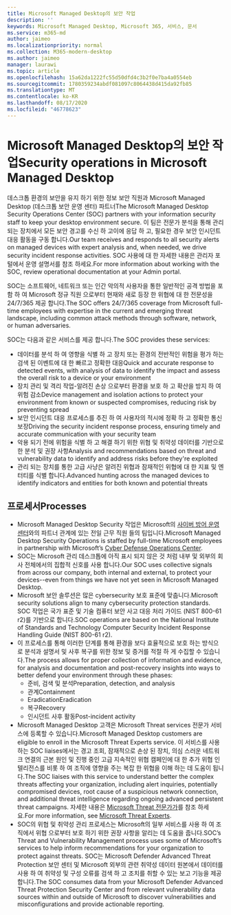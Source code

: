 ```yaml
---
title: Microsoft Managed Desktop의 보안 작업
description: ''
keywords: Microsoft Managed Desktop, Microsoft 365, 서비스, 문서
ms.service: m365-md
author: jaimeo
ms.localizationpriority: normal
ms.collection: M365-modern-desktop
ms.author: jaimeo
manager: laurawi
ms.topic: article
ms.openlocfilehash: 15a62da1222fc55d50dfd4c3b2f0e7ba4a0554eb
ms.sourcegitcommit: 1780359234abdf081097c8064438d415da92fb85
ms.translationtype: MT
ms.contentlocale: ko-KR
ms.lasthandoff: 08/17/2020
ms.locfileid: "46778623"
---
```

# <a name="security-operations-in-microsoft-managed-desktop"></a><span data-ttu-id="2c28d-103">Microsoft Managed Desktop의 보안 작업</span><span class="sxs-lookup"><span data-stu-id="2c28d-103">Security operations in Microsoft Managed Desktop</span></span>

<span data-ttu-id="2c28d-104">데스크톱 환경의 보안을 유지 하기 위한 정보 보안 직원과 Microsoft Managed Desktop (데스크톱 보안 운영 센터) 파트너</span><span class="sxs-lookup"><span data-stu-id="2c28d-104">The Microsoft Managed Desktop Security Operations Center (SOC) partners with your information security staff to keep your desktop environment secure.</span></span> <span data-ttu-id="2c28d-105">이 팀은 전문가 분석을 통해 관리 되는 장치에서 모든 보안 경고를 수신 하 고이에 응답 하 고, 필요한 경우 보안 인시던트 대응 활동을 구동 합니다.</span><span class="sxs-lookup"><span data-stu-id="2c28d-105">Our team receives and responds to all security alerts on managed devices with expert analysis and, when needed, we drive security incident response activities.</span></span> <span data-ttu-id="2c28d-106">SOC 사용에 대 한 자세한 내용은 관리자 포털에서 운영 설명서를 참조 하세요.</span><span class="sxs-lookup"><span data-stu-id="2c28d-106">For more information about working with the SOC, review operational documentation at your Admin portal.</span></span>

<span data-ttu-id="2c28d-107">SOC는 소프트웨어, 네트워크 또는 인간 악의적 사용자을 통한 일반적인 공격 방법을 포함 하 여 Microsoft 정규 직원 으로부터 현재와 새로 등장 한 위협에 대 한 전문성을 24/7/365 제공 합니다.</span><span class="sxs-lookup"><span data-stu-id="2c28d-107">The SOC offers 24/7/365 coverage from Microsoft full-time employees with expertise in the current and emerging threat landscape, including common attack methods through software, network, or human adversaries.</span></span>

<span data-ttu-id="2c28d-108">SOC는 다음과 같은 서비스를 제공 합니다.</span><span class="sxs-lookup"><span data-stu-id="2c28d-108">The SOC provides these services:</span></span>
- <span data-ttu-id="2c28d-109">데이터를 분석 하 여 영향을 식별 하 고 장치 또는 환경의 전반적인 위험을 평가 하는 검색 된 이벤트에 대 한 빠르고 정확한 대응</span><span class="sxs-lookup"><span data-stu-id="2c28d-109">Quick and accurate response to detected events, with analysis of data to identify the impact and assess the overall risk to a device or your environment</span></span>
- <span data-ttu-id="2c28d-110">장치 관리 및 격리 작업-알려진 손상 으로부터 환경을 보호 하 고 확산을 방지 하 여 위험 감소</span><span class="sxs-lookup"><span data-stu-id="2c28d-110">Device management and isolation actions to protect your environment from known or suspected compromises, reducing risk by preventing spread</span></span>
- <span data-ttu-id="2c28d-111">보안 인시던트 대응 프로세스를 추진 하 여 사용자의 적시에 정확 하 고 정확한 통신 보장</span><span class="sxs-lookup"><span data-stu-id="2c28d-111">Driving the security incident response process, ensuring timely and accurate communication with your security team</span></span>
- <span data-ttu-id="2c28d-112">악용 되기 전에 위험을 식별 하 고 해결 하기 위한 위협 및 취약성 데이터를 기반으로 한 분석 및 권장 사항</span><span class="sxs-lookup"><span data-stu-id="2c28d-112">Analysis and recommendations based on threat and vulnerability data to identify and address risks before they're exploited</span></span>
- <span data-ttu-id="2c28d-113">관리 되는 장치를 통한 고급 사냥은 알려진 위협과 잠재적인 위협에 대 한 지표 및 엔터티를 식별 합니다.</span><span class="sxs-lookup"><span data-stu-id="2c28d-113">Advanced hunting across the managed devices to identify indicators and entities for both known and potential threats</span></span>

## <a name="processes"></a><span data-ttu-id="2c28d-114">프로세서</span><span class="sxs-lookup"><span data-stu-id="2c28d-114">Processes</span></span>

- <span data-ttu-id="2c28d-115">Microsoft Managed Desktop Security 작업은 Microsoft의 [사이버 방어 운영 센터](https://www.microsoft.com/msrc/cdoc)와의 파트너 관계에 있는 전일 근무 직원 들의 팀입니다.</span><span class="sxs-lookup"><span data-stu-id="2c28d-115">Microsoft Managed Desktop Security Operations is staffed by full-time Microsoft employees in partnership with  Microsoft’s [Cyber Defense Operations Center](https://www.microsoft.com/msrc/cdoc).</span></span> 
- <span data-ttu-id="2c28d-116">SOC는 Microsoft 관리 데스크톱에 아직 표시 되지 않은 것 처럼 내부 및 외부의 회사 전체에서의 집합적 신호를 사용 합니다.</span><span class="sxs-lookup"><span data-stu-id="2c28d-116">Our SOC uses collective signals from across our company, both internal and external, to protect your devices--even from things we have not yet seen in Microsoft Managed Desktop.</span></span>
- <span data-ttu-id="2c28d-117">Microsoft 보안 솔루션은 많은 cybersecurity 보호 표준에 맞춥니다.</span><span class="sxs-lookup"><span data-stu-id="2c28d-117">Microsoft security solutions align to many cybersecurity protection standards.</span></span> <span data-ttu-id="2c28d-118">SOC 작업은 국가 표준 및 기술 컴퓨터 보안 사고 대응 처리 가이드 (NIST 800-61 r2)를 기반으로 합니다.</span><span class="sxs-lookup"><span data-stu-id="2c28d-118">SOC operations are based on the National Institute of Standards and Technology Computer Security Incident Response Handling Guide (NIST 800-61 r2).</span></span>
- <span data-ttu-id="2c28d-119">이 프로세스를 통해 이러한 단계를 통해 환경을 보다 효율적으로 보호 하는 방식으로 분석과 설명서 및 사후 복구를 위한 정보 및 증거를 적절 하 게 수집할 수 있습니다.</span><span class="sxs-lookup"><span data-stu-id="2c28d-119">The process allows for proper collection of information and evidence, for analysis and documentation and post-recovery insights into ways to better defend your environment through these phases:</span></span>
    - <span data-ttu-id="2c28d-120">준비, 검색 및 분석</span><span class="sxs-lookup"><span data-stu-id="2c28d-120">Preparation, detection, and analysis</span></span>
    - <span data-ttu-id="2c28d-121">관계</span><span class="sxs-lookup"><span data-stu-id="2c28d-121">Containment</span></span>
    - <span data-ttu-id="2c28d-122">Eradication</span><span class="sxs-lookup"><span data-stu-id="2c28d-122">Eradication</span></span>
    - <span data-ttu-id="2c28d-123">복구</span><span class="sxs-lookup"><span data-stu-id="2c28d-123">Recovery</span></span>
    - <span data-ttu-id="2c28d-124">인시던트 사후 활동</span><span class="sxs-lookup"><span data-stu-id="2c28d-124">Post-incident activity</span></span>
- <span data-ttu-id="2c28d-125">Microsoft Managed Desktop 고객은 Microsoft Threat services 전문가 서비스에 등록할 수 있습니다.</span><span class="sxs-lookup"><span data-stu-id="2c28d-125">Microsoft Managed Desktop customers are eligible to enroll in the Microsoft Threat Experts service.</span></span> <span data-ttu-id="2c28d-126">이 서비스를 사용 하는 SOC liaises에서는 경고 조회, 잠재적으로 손상 된 장치, 의심 스러운 네트워크 연결의 근본 원인 및 진행 중인 고급 지속적인 위협 캠페인에 대 한 추가 위협 인텔리전스를 비롯 하 여 조직에 영향을 주는 복잡 한 위협을 이해 하는 데 도움이 됩니다.</span><span class="sxs-lookup"><span data-stu-id="2c28d-126">The SOC liaises with this service to understand better the complex threats affecting your organization, including alert inquiries, potentially compromised devices, root cause of a suspicious network connection, and additional threat intelligence regarding ongoing advanced persistent threat campaigns.</span></span> <span data-ttu-id="2c28d-127">자세한 내용은 [Microsoft Threat 전문가가](https://docs.microsoft.com/windows/security/threat-protection/microsoft-defender-atp/microsoft-threat-experts)를 참조 하세요.</span><span class="sxs-lookup"><span data-stu-id="2c28d-127">For more information, see [Microsoft Threat Experts](https://docs.microsoft.com/windows/security/threat-protection/microsoft-defender-atp/microsoft-threat-experts).</span></span>
- <span data-ttu-id="2c28d-128">SOC의 위협 및 취약성 관리 프로세스는 Microsoft의 일부 서비스를 사용 하 여 조직에서 위협 으로부터 보호 하기 위한 권장 사항을 알리는 데 도움을 줍니다.</span><span class="sxs-lookup"><span data-stu-id="2c28d-128">SOC’s Threat and Vulnerability Management process uses some of Microsoft’s services to help inform recommendations for your organization to protect against threats.</span></span> <span data-ttu-id="2c28d-129">SOC는 Microsoft Defender Advanced Threat Protection 보안 센터 및 Microsoft 외부의 관련 취약성 데이터 원본에서 데이터를 사용 하 여 취약성 및 구성 오류를 검색 하 고 조치를 취할 수 있는 보고 기능을 제공 합니다.</span><span class="sxs-lookup"><span data-stu-id="2c28d-129">The SOC consumes data from your Microsoft Defender Advanced Threat Protection Security Center and from relevant vulnerability data sources within and outside of Microsoft to discover vulnerabilities and misconfigurations and provide actionable reporting.</span></span>

